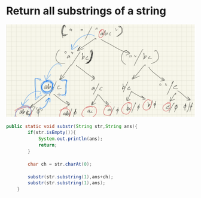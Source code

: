 # Return all substrings of a string

![Untitled](Return%20all%20substrings%20of%20a%20string%2038f972a30a134fc290863a2675b4e5be/Untitled.png)

```java
public static void substr(String str,String ans){
	    if(str.isEmpty()){
	        System.out.println(ans);
	        return;
	    }
	    
	    char ch = str.charAt(0);
	    
	    substr(str.substring(1),ans+ch);
	    substr(str.substring(1),ans);
	}
```
